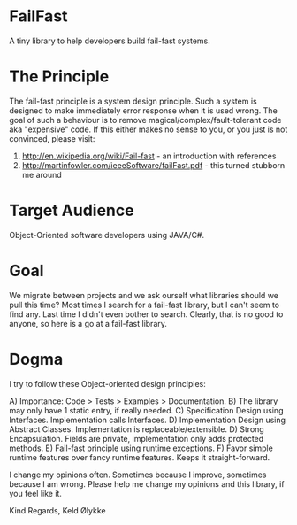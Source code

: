 FailFast
========

A tiny library to help developers build fail-fast systems.


The Principle
=============

The fail-fast principle is a system design principle. 
Such a system is designed to make immediately error response when it is used wrong.
The goal of such a behaviour is to remove magical/complex/fault-tolerant code aka 
"expensive" code.
If this either makes no sense to you, or you just is not convinced, please visit:
 1) http://en.wikipedia.org/wiki/Fail-fast - an introduction with references
 2) http://martinfowler.com/ieeeSoftware/failFast.pdf - this turned stubborn me around
 

Target Audience
===============

Object-Oriented software developers using JAVA/C#.


Goal
====

We migrate between projects and we ask ourself what libraries should we pull
this time? Most times I search for a fail-fast library, but I can't seem to find any.
Last time I didn't even bother to search. 
Clearly, that is no good to anyone, so here is a go at a fail-fast library.


Dogma
=====

I try to follow these Object-oriented design principles:

A) Importance: Code > Tests > Examples > Documentation.
B) The library may only have 1 static entry, if really needed.
C) Specification Design using Interfaces. Implementation calls Interfaces.
D) Implementation Design using Abstract Classes. Implementation is replaceable/extensible.
D) Strong Encapsulation. Fields are private, implementation only adds protected methods.
E) Fail-fast principle using runtime exceptions.
F) Favor simple runtime features over fancy runtime features. Keeps it straight-forward.  

I change my opinions often. Sometimes because I improve, sometimes because I am wrong.
Please help me change my opinions and this library, if you feel like it.


Kind Regards,
Keld Ølykke